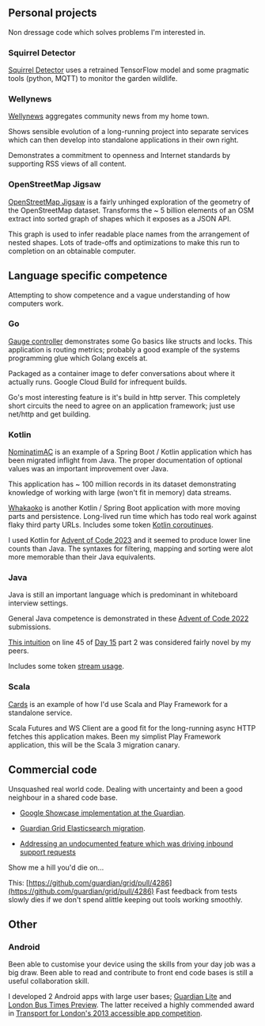 ## Personal projects

Non dressage code which solves problems I'm interested in.


### Squirrel Detector

[Squirrel Detector](https://github.com/tonytw1/squirrel-detector) uses a retrained TensorFlow model and 
some pragmatic tools (python, MQTT) to monitor the garden wildlife.


### Wellynews 

[Wellynews](https://github.com/tonytw1/wellynews) aggregates community news from my home town.

Shows sensible evolution of a long-running project into separate services which can then 
develop into standalone applications in their own right.

Demonstrates a commitment to openness and Internet standards by supporting RSS views of all content.


### OpenStreetMap Jigsaw

[OpenStreetMap Jigsaw](https://github.com/tonytw1/osm-jigsaw) is a fairly unhinged exploration of the geometry of the OpenStreetMap dataset.
Transforms the ~ 5 billion elements of an OSM extract into sorted graph of shapes which it exposes as a JSON API.

This graph is used to infer readable place names from the arrangement of nested shapes.
Lots of trade-offs and optimizations to make this run to completion on an obtainable computer.


## Language specific competence

Attempting to show competence and a vague understanding of how computers work.

### Go

[Gauge controller](https://github.com/tonytw1/gauge-controller) demonstrates some Go basics like structs and locks.
This application is routing metrics; probably a good example of the systems programming glue which Golang excels at.

Packaged as a container image to defer conversations about where it actually runs.
Google Cloud Build for infrequent builds.

Go's most interesting feature is it's build in http server. This completely short circuits the need to agree on an application framework; just use net/http and get building.

### Kotlin

[NominatimAC](https://github.com/tonytw1/nominatim-ac) is an example of a Spring Boot / Kotlin application 
which has been migrated inflight from Java. The proper documentation of optional values was an important improvement over Java.

This application has ~ 100 million records in its dataset demonstrating knowledge of working with large (won't fit in memory) data streams.

[Whakaoko](https://github.com/tonytw1/whakaoko) is another Kotlin / Spring Boot application with more moving parts and persistence.
Long-lived run time which has todo real work against flaky third party URLs. Includes some token [Kotlin coroutinues](https://github.com/tonytw1/whakaoko/blob/main/src/main/kotlin/uk/co/eelpieconsulting/feedlistener/rss/RssPoller.kt). 

I used Kotlin for [Advent of Code 2023](https://github.com/tonytw1/advent2023) and it seemed to produce lower line counts than Java.
The syntaxes for filtering, mapping and sorting were alot more memorable than their Java equivalents.


### Java

Java is still an important language which is predominant in whiteboard interview settings.

General Java competence is demonstrated in these [Advent of Code 2022](https://github.com/tonytw1/advent2022/tree/main/src) submissions.

[This intuition](https://github.com/tonytw1/advent2022/blob/b2a345ae7c4fa36a59602d9e3a871d3ee14a4546/src/Day15.java#L45) on line 45 of [Day 15](https://adventofcode.com/2022/day/15) part 2 was considered fairly novel by my peers.

Includes some token [stream usage](https://github.com/tonytw1/advent2022/blob/b2a345ae7c4fa36a59602d9e3a871d3ee14a4546/src/Day15.java#L87). 


### Scala

[Cards](https://github.com/tonytw1/cards) is an example of how I'd use Scala and Play Framework for a standalone service.

Scala Futures and WS Client are a good fit for the long-running async HTTP fetches this application makes.
Been my simplist Play Framework application, this will be the Scala 3 migration canary.


## Commercial code

Unsquashed real world code. Dealing with uncertainty and been a good neighbour in a shared code base.

- [Google Showcase implementation at the Guardian](https://github.com/guardian/frontend/pull/24038).
- [Guardian Grid Elasticsearch migration](https://github.com/guardian/grid/pull/2373/commits).

- [Addressing an undocumented feature which was driving inbound support requests](https://github.com/guardian/open-platform-site/pull/88/commits/4c7db919b6b806c62fdec17fb0e6bf89235676a1)

Show me a hill you'd die on...

This: [https://github.com/guardian/grid/pull/4286](https://github.com/guardian/grid/pull/4286)
Fast feedback from tests slowly dies if we don't spend alittle keeping out tools working smoothly.



## Other

### Android

Been able to customise your device using the skills from your day job was a big draw.
Been able to read and contribute to front end code bases is still a useful collaboration skill.

I developed 2 Android apps with large user bases; [Guardian Lite](https://github.com/tonytw1/guardian-lite) and [London Bus Times Preview](https://github.com/eelpie/countdown-android).
The latter received a highly commended award in [Transport for London's 2013 accessible app competition](https://www.tfl.gov.uk/info-for/media/press-releases/2013/december/tfl-announce-winners-of-accessible-app-competition).
